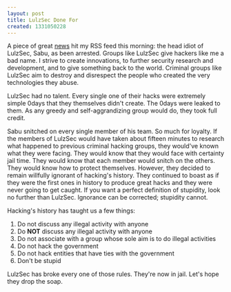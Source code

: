 ```yaml
---
layout: post
title: LulzSec Done For
created: 1331050228
---
```

A piece of great <a href="http://www.foxnews.com/scitech/2012/03/06/hacking-group-lulzsec-swept-up-by-law-enforcement/" target="_blank">news</a> hit my RSS feed this morning: the head idiot of LulzSec, Sabu, as been arrested. Groups like LulzSec give hackers like me a bad name. I strive to create innovations, to further security research and development, and to give something back to the world. Criminal groups like LulzSec aim to destroy and disrespect the people who created the very technologies they abuse.

LulzSec had no talent. Every single one of their hacks were extremely simple 0days that they themselves didn't create. The 0days were leaked to them. As any greedy and self-aggrandizing group would do, they took full credit.

Sabu snitched on every single member of his team. So much for loyalty. If the members of LulzSec would have taken about fifteen minutes to research what happened to previous criminal hacking groups, they would've known what they were facing. They would know that they would face with certainty jail time. They would know that each member would snitch on the others. They would know how to protect themselves. However, they decided to remain willfully ignorant of hacking's history. They continued to boast as if they were the first ones in history to produce great hacks and they were never going to get caught. If you want a perfect definition of stupidity, look no further than LulzSec. Ignorance can be corrected; stupidity cannot.

Hacking's history has taught us a few things:
<ol>
<li>Do not discuss any illegal activity with anyone</li>
<li>Do <strong>NOT</strong> discuss any illegal activity with anyone</li>
<li>Do not associate with a group whose sole aim is to do illegal activities</li>
<li>Do not hack the government</li>
<li>Do not hack entities that have ties with the government</li>
<li>Don't be stupid</li>
</ol>

LulzSec has broke every one of those rules. They're now in jail. Let's hope they drop the soap.
